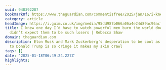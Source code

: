 ```yaml
---
uuid: 948392287
bookmarkOf: https://www.theguardian.com/commentisfree/2025/jan/16/i-knew-one-day-id-have-to-watch-powerful-men-burn-the-world-down-i-just-didnt-expect-them-to-be-such-losers
category: article
headImage: https://i.guim.co.uk/img/media/95dd987b066a06a4e24d89ac96acf91a85e1522a/0_131_4000_2400/master/4000.jpg?width=1200&height=630&quality=85&auto=format&fit=crop&overlay-align=bottom%2Cleft&overlay-width=100p&overlay-base64=L2ltZy9zdGF0aWMvb3ZlcmxheXMvdGctb3BpbmlvbnMucG5n&enable=upscale&s=5b5418920d758ad7ee6d1d90770c485a
title: I knew one day I’d have to watch powerful men burn the world down – I just
  didn’t expect them to be such losers | Rebecca Shaw
domain: theguardian.com
description: Elon Musk and Mark Zuckerberg’s desperation to be cool as they suck up
  to Donald Trump is so cringe it makes my skin crawl
tags: []
date: '2025-01-18T06:49:24.227Z'
highlights:
---
```




